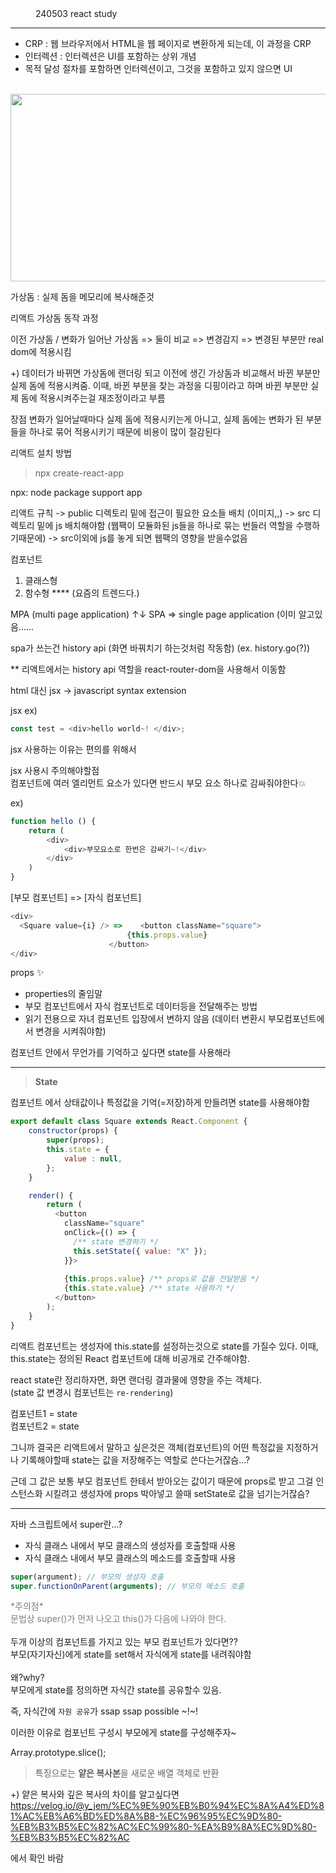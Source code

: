 
<dd>240503 react study</dd>

------------------------------------------------------------

- CRP : 웹 브라우저에서 HTML을 웹 페이지로 변환하게 되는데, 이 과정을 CRP
- 인터렉션 : 인터렉션은 UI를 포함하는 상위 개념
- 목적 달성 절차를 포함하면 인터렉션이고, 그것을 포함하고 있지 않으면 UI

<br/>


<img src="https://velog.velcdn.com/images/hyeone999/post/ee0d729b-fb8d-4f8c-bb2a-b315c4741a25/image.png" width="600" height="300">

가상돔 : 실제 돔을 메모리에 복사해준것


리액트 가상돔 동작 과정

이전 가상돔 / 변화가 일어난 가상돔 => 둘이 비교 => 변경감지 => 변경된 부분만 real dom에 적용시킴

+) 데이터가 바뀌면 가상돔에 랜더링 되고 이전에 생긴 가상돔과 비교해서 바뀐 부분만 실제 돔에 적용시켜줌. 이때, 바뀐 부분을 찾는 과정을 디핑이라고 하며 바뀐 부분만 실제 돔에 적용시켜주는걸 재조정이라고 부름

장점
변화가 일어날때마다 실제 돔에 적용시키는게 아니고,
실제 돔에는 변화가 된 부분들을 하나로 묶어 적용시키기 때문에 비용이 많이 절감된다



리액트 설치 방법
> npx create-react-app <folder name>

npx: node package support app 


리액트 규칙
-> public 디렉토리 밑에 접근이 필요한 요소들 배치 (이미지,,)
-> src 디렉토리 밑에 js 배치해야함 (웹팩이 모듈화된 js들을 하나로 묶는 번들러 역할을 수행하기때문에)
-> src이외에 js를 놓게 되면 웹팩의 영향을 받을수없음


컴포넌트 
1. 클래스형
2. 함수형 **** (요즘의 트렌드다.)


MPA (multi page application) 
↑↓
SPA => single page application (이미 알고있음......

spa가 쓰는건 history api (화면 바꿔치기 하는것처럼 작동함)
(ex. history.go(?))

** 리액트에서는 history api 역할을
react-router-dom을 사용해서 이동함 


html 대신 jsx
-> javascript syntax extension

jsx ex) 
```javascript
const test = <div>hello world~! </div>;
```

jsx 사용하는 이유는 편의를 위해서</br>

jsx 사용시 주의해야할점 </br>
컴포넌트에 여러 엘리먼트 요소가 있다면 반드시 부모 요소 하나로 감싸줘야한다💥

ex)
```javascript
function hello () {
    return (
        <div>
            <div>부모요소로 한번은 감싸기~!</div>
        </div>
    )
}
```


[부모 컴포넌트] => [자식 컴포넌트] 
```javascript
<div>
  <Square value={i} /> =>    <button className="square">
                		  {this.props.value}
		              </button>
</div>
```


props ✨
* properties의 줄임말
* 부모 컴포넌트에서 자식 컴포넌트로 데이터등을 전달해주는 방법
* 읽기 전용으로 자녀 컴포넌트 입장에서 변하지 않음 (데이터 변환시 부모컴포넌트에서 변경을 시켜줘야함) 


컴포넌트 안에서 무언가를 기억하고 싶다면 state를 사용해라


-------------

> <b>State</b> 

컴포넌트 에서 상태값이나 특정값을 기억(=저장)하게 만들려면 
state를 사용해야함


```javascript
export default class Square extends React.Component {
    constructor(props) {
        super(props);
        this.state = {
            value : null,
        };
    }

    render() {
        return (
          <button
            className="square"
            onClick={() => {
              /** state 변경하기 */
              this.setState({ value: "X" });
            }}>
                
            {this.props.value} /** props로 값을 전달받음 */
            {this.state.value} /** state 사용하기 */
          </button>
        );
    }
}
```

  리액트 컴포넌트는 생성자에 this.state를 설정하는것으로 state를 가질수 있다.
  이때, this.state는 정의된 React 컴포넌트에 대해 비공개로 간주해야함. 


react state란 정리하자면,
화면 랜더링 결과물에 영향을 주는 객체다. <br>
(state 값 변경시 컴포넌트는 `re-rendering`) 

컴포넌트1 = state<br>
컴포넌트2 = state

그니까 결국은 리액트에서 말하고 싶은것은
객체(컴포넌트)의 어떤 특정값을 지정하거나 기록해야할때 state는 값을 저장해주는 역할로 쓴다는거잖슴...?

근데 그 값은 보통 부모 컴포넌트 한테서 받아오는 값이기 때문에 props로 받고 그걸 인스턴스화 시킬려고 생성자에 props 박아넣고 쓸때 setState로 값을 넘기는거잖슴?

------

자바 스크립트에서 super란...?
- 자식 클래스 내에서 부모 클래스의 생성자를 호출할때 사용
- 자식 클래스 내에서 부모 클래스의 메소드를 호출할때 사용


```javascript
super(argument); // 부모의 생성자 호출  
super.functionOnParent(arguments); // 부모의 메소드 호출 
```

<div style="color:grey;">
*주의점* <br>
문법상 super()가 먼저 나오고 this()가 다음에 나와야 한다.</div>

<br>
두개 이상의 컴포넌트를 가지고 있는 부모 컴포넌트가 있다면??<br>
부모(자기자신)에게 state를 set해서 자식에게 state를 내려줘야함<br>
<br>
왜?why?<br>
부모에게 state를 정의하면 자식간 state를 공유할수 있음. <br>

즉, 자식간에 `자원 공유`가 ssap ssap possible ~!~!

이러한 이유로 컴포넌트 구성시 부모에게 state를 구성해주자~


Array.prototype.slice();
> 특징으로는 <b>얕은 복사본</b>을 새로운 배열 객체로 반환

+) 얕은 복사와 깊은 복사의 차이를 알고싶다면
https://velog.io/@y_jem/%EC%9E%90%EB%B0%94%EC%8A%A4%ED%81%AC%EB%A6%BD%ED%8A%B8-%EC%96%95%EC%9D%80-%EB%B3%B5%EC%82%AC%EC%99%80-%EA%B9%8A%EC%9D%80-%EB%B3%B5%EC%82%AC

에서 확인 바람

